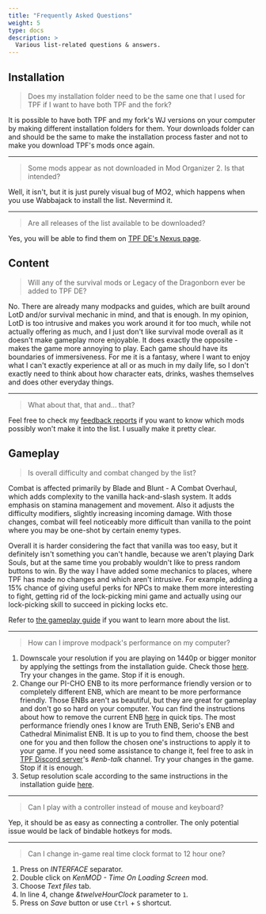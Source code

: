 ```yaml
---
title: "Frequently Asked Questions"
weight: 5
type: docs
description: >
  Various list-related questions & answers.
---
```


## Installation

> Does my installation folder need to be the same one that I used for TPF if I want to have both TPF and the fork?

It is possible to have both TPF and my fork's WJ versions on your computer by making different installation folders for them. Your downloads folder can and should be the same to make the installation process faster and not to make you download TPF's mods once again.

---

> Some mods appear as not downloaded in Mod Organizer 2. Is that intended?

Well, it isn't, but it is just purely visual bug of MO2, which happens when you use Wabbajack to install the list. Nevermind it.

---

> Are all releases of the list available to be downloaded?

Yes, you will be able to find them on [TPF DE's Nexus page](https://www.nexusmods.com/skyrimspecialedition/mods/51973).

## Content

> Will any of the survival mods or Legacy of the Dragonborn ever be added to TPF DE?

No. There are already many modpacks and guides, which are built around LotD and/or survival mechanic in mind, and that is enough. In my opinion, LotD is too intrusive and makes you work around it for too much, while not actually offering as much, and I just don't like survival mode overall as it doesn't make gameplay more enjoyable. It does exactly the opposite - makes the game more annoying to play. Each game should have its boundaries of immersiveness. For me it is a fantasy, where I want to enjoy what I can't exactly experience at all or as much in my daily life, so I don't exactly need to think about how character eats, drinks, washes themselves and does other everyday things.

---

> What about that, that and... that?

Feel free to check my [feedback reports](https://drive.google.com/drive/folders/1u030JaTyAtv5IT2uMx-0oHidyLpXGPuf?usp=sharing) if you want to know which mods possibly won't make it into the list. I usually make it pretty clear.

## Gameplay

> Is overall difficulty and combat changed by the list?

Combat is affected primarily by Blade and Blunt - A Combat Overhaul, which adds complexity to the vanilla hack-and-slash system. It adds emphasis on stamina management and movement. Also it adjusts the difficulty modifiers, slightly increasing incoming damage. With those changes, combat will feel noticeably more difficult than vanilla to the point where you may be one-shot by certain enemy types.

Overall it is harder considering the fact that vanilla was too easy, but it definitely isn't something you can't handle, because we aren't playing Dark Souls, but at the same time you probably wouldn't like to press random buttons to win. By the way I have added some mechanics to places, where TPF has made no changes and which aren't intrusive. For example, adding a 15% chance of giving useful perks for NPCs to make them more interesting to fight, getting rid of the lock-picking mini game and actually using our lock-picking skill to succeed in picking locks etc.

Refer to [the gameplay guide](../gameplay-guide) if you want to learn more about the list.

---

> How can I improve modpack's performance on my computer?

1. Downscale your resolution if you are playing on 1440p or bigger monitor by applying the settings from the installation guide. Check those [here](../installation-guide#configurations). Try your changes in the game. Stop if it is enough.
2. Change our PI-CHO ENB to its more performance friendly version or to completely different ENB, which are meant to be more performance friendly. Those ENBs aren't as beautiful, but they are great for gameplay and don't go so hard on your computer. You can find the instructions about how to remove the current ENB [here](../installation-guide#in-game-adjustments) in quick tips. The most performance friendly ones I know are Truth ENB, Serio's ENB and Cathedral Minimalist ENB. It is up to you to find them, choose the best one for you and then follow the chosen one's instructions to apply it to your game. If you need some assistance to change it, feel free to ask in [TPF Discord server](https://discord.gg/m5kMrnHpwm)'s _#enb-talk_ channel. Try your changes in the game. Stop if it is enough.
3. Setup resolution scale according to the same instructions in the installation guide [here](../installation-guide#configurations).

---

> Can I play with a controller instead of mouse and keyboard?

Yep, it should be as easy as connecting a controller. The only potential issue would be lack of bindable hotkeys for mods.

---

> Can I change in-game real time clock format to 12 hour one?

1. Press on *INTERFACE* separator.
2. Double click on *KenMOD - Time On Loading Screen* mod.
3. Choose *Text files* tab.
4. In line 4, change _&twelveHourClock_ parameter to `1`.
5. Press on *Save* button or use `Ctrl` + `S` shortcut.

